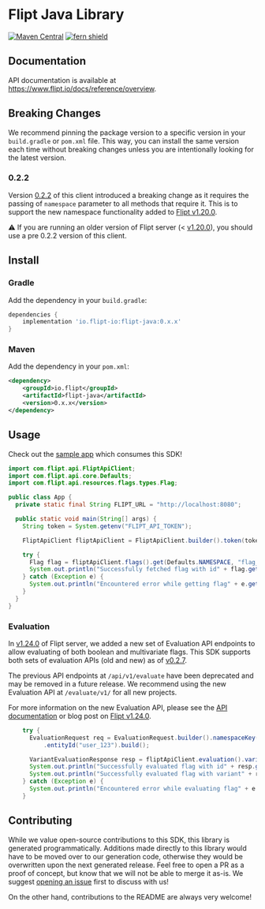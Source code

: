 # Flipt Java Library

[![Maven Central](https://img.shields.io/maven-central/v/io.flipt/flipt-java)](https://central.sonatype.com/artifact/io.flipt/flipt-java)
[![fern shield](https://img.shields.io/badge/%F0%9F%8C%BF-SDK%20generated%20by%20Fern-brightgreen)](https://buildwithfern.com/?utm_source=flipt-io/flipt-java/readme)

## Documentation

API documentation is available at <https://www.flipt.io/docs/reference/overview>.

## Breaking Changes

We recommend pinning the package version to a specific version in your `build.gradle` or `pom.xml` file. This way, you can install the same version each time without breaking changes unless you are intentionally looking for the latest version.

### 0.2.2

Version [0.2.2](https://github.com/flipt-io/flipt-java/releases/tag/0.2.2) of this client introduced a breaking change as it requires the passing of `namespace` parameter to all methods that require it. This is to support the new namespace functionality added to [Flipt v1.20.0](https://www.flipt.io/docs/reference/overview#v1-20-0).

:warning: If you are running an older version of Flipt server (< [v1.20.0](https://github.com/flipt-io/flipt/releases/tag/v1.20.0)), you should use a pre 0.2.2 version of this client.

## Install

### Gradle

Add the dependency in your `build.gradle`:

```groovy
dependencies {
    implementation 'io.flipt-io:flipt-java:0.x.x'
}
```

### Maven

Add the dependency in your `pom.xml`:

```xml
<dependency>
    <groupId>io.flipt</groupId>
    <artifactId>flipt-java</artifactId>
    <version>0.x.x</version>
</dependency>
```

## Usage

Check out the [sample app](sample-app/src/main/java/sample/App.java) which consumes this SDK!

```java
import com.flipt.api.FliptApiClient;
import com.flipt.api.core.Defaults;
import com.flipt.api.resources.flags.types.Flag;

public class App {
  private static final String FLIPT_URL = "http://localhost:8080";

  public static void main(String[] args) {
    String token = System.getenv("FLIPT_API_TOKEN");

    FliptApiClient fliptApiClient = FliptApiClient.builder().token(token).url(FLIPT_URL).build();

    try {
      Flag flag = fliptApiClient.flags().get(Defaults.NAMESPACE, "flag_abc123");
      System.out.println("Successfully fetched flag with id" + flag.getKey());
    } catch (Exception e) {
      System.out.println("Encountered error while getting flag" + e.getMessage());
    }
  }
}
```

### Evaluation

In [v1.24.0](https://github.com/flipt-io/flipt/releases/tag/v1.24.0) of Flipt server, we added a new set of Evaluation API endpoints to allow evaluating of both boolean and multivariate flags. This SDK supports both sets of evaluation APIs (old and new) as of [v0.2.7](https://github.com/flipt-io/flipt-java/releases/tag/0.2.7).

The previous API endpoints at `/api/v1/evaluate` have been deprecated and may be removed in a future release. We recommend using the new Evaluation API at `/evaluate/v1/` for all new projects.

For more information on the new Evaluation API, please see the [API documentation](https://www.flipt.io/docs/reference/overview#v1-24-0) or blog post on [Flipt v1.24.0](https://www.flipt.io/blog/boolean-flags-and-rollouts).

```java
    try {
      EvaluationRequest req = EvaluationRequest.builder().namespaceKey(Defaults.NAMESPACE, "flag_abc123")
          .entityId("user_123").build();

      VariantEvaluationResponse resp = fliptApiClient.evaluation().variant(req);
      System.out.println("Successfully evaluated flag with id" + resp.getFlagKey());
      System.out.println("Successfully evaluated flag with variant" + resp.getVariantKey());
    } catch (Exception e) {
      System.out.println("Encountered error while evaluating flag" + e.getMessage());
    }
```

## Contributing

While we value open-source contributions to this SDK, this library is generated programmatically. Additions made directly to this library would have to be moved over to our generation code, otherwise they would be overwritten upon the next generated release. Feel free to open a PR as a proof of concept, but know that we will not be able to merge it as-is. We suggest [opening an issue](https://github.com/flipt-io/flipt-java/issues) first to discuss with us!

On the other hand, contributions to the README are always very welcome!
